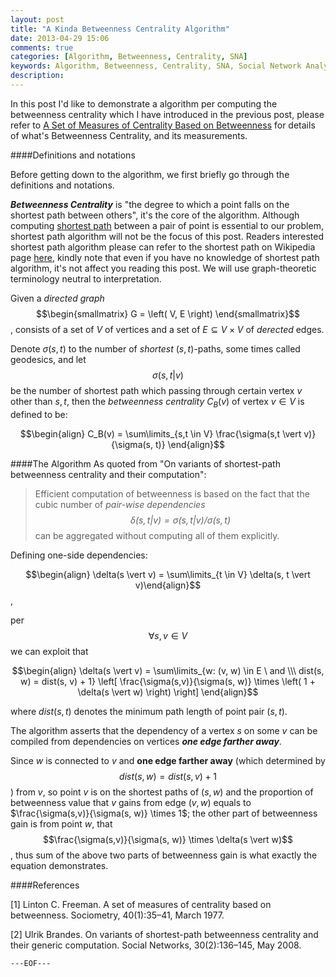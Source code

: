 ```yaml
---
layout: post
title: "A Kinda Betweenness Centrality Algorithm"
date: 2013-04-29 15:06
comments: true
categories: [Algorithm, Betweenness, Centrality, SNA]
keywords: Algorithm, Betweenness, Centrality, SNA, Social Network Analysis, Graph 
description: 
---
```


In this post I'd like to demonstrate a algorithm per computing the betweenness centrality which I have introduced in the previous post, please refer to [A Set of Measures of Centrality Based on Betweenness][betweenness_post] for details of what's Betweenness Centrality, and its measurements.

####Definitions and notations

 Before getting down to the algorithm, we first briefly go through the definitions and notations.

 **_Betweenness Centrality_** is "the degree to which a point falls on the shortest path between others", it's the core of the algorithm. Although computing [shortest path][shortest_path] between a pair of point is essential to our problem, shortest path algorithm will not be the focus of this post. Readers interested shortest path algorithm please can refer to the shortest path on Wikipedia page [here][shortest_path], kindly note that even if you have no knowledge of shortest path algorithm, it's not affect you reading this post.
We will use graph-theoretic terminology neutral to interpretation.

Given a _directed graph_ $$\begin{smallmatrix} G = \left( V, E \right) \end{smallmatrix}$$, consists of a set of $V$ of vertices and a set of $E \subseteq V \times V$ of _derected_ edges.

Denote $\sigma(s, t)$ to the number of _shortest_ $(s, t)$-paths, some times called geodesics, and let $$\sigma(s,t \vert v)$$ be the number of shortest path which passing through certain vertex $v$ other than $s, t$, then the _betweenness centrality_ $C_B(v)$ of vertex $v \in V$ is defined to be:

$$\begin{align}  C_B(v) = \sum\limits_{s,t \in V} \frac{\sigma(s,t \vert v)}{\sigma(s, t)} \end{align}$$ 


####The Algorithm
As quoted from "On variants of shortest-path betweenness centrality and their computation":

> Efficient computation of betweenness is based on the fact that the cubic number of _pair-wise dependencies $$\delta(s,t \vert v) = \sigma(s, t \vert v)/ \sigma(s, t)$$_ can be aggregated without computing all of them explicitly.

Defining one-side dependencies:

$$\begin{align} \delta(s \vert v) = \sum\limits_{t \in V} \delta(s, t \vert v)\end{align}$$,

per $$\forall s, v \in V$$ we can exploit that

$$\begin{align} \delta(s \vert v) = \sum\limits_{w: (v, w) \in E  \ and \\\ dist(s, w) = dist(s, v) + 1} \left[ \frac{\sigma(s,v)}{\sigma(s, w)}
\times \left( 1 + \delta(s \vert w) \right) \right]
\end{align}$$

where $dist(s, t)$ denotes the minimum path length of point pair $(s, t)$.

The algorithm asserts that the dependency of a vertex $s$ on some $v$ can be compiled from dependencies on vertices **_one edge farther away_**. 

Since $w$ is connected to $v$ and **one edge farther away** (which determined by $$dist(s, w) = dist(s, v) + 1$$) from $v$, so point $v$ is on the shortest paths of $(s, w)$ and the proportion of betweenness value that $v$ gains from edge $(v, w)$ equals to $\frac{\sigma(s,v)}{\sigma(s, w)} \times 1$; the other part of betweenness gain is from point $w$, that $$\frac{\sigma(s,v)}{\sigma(s, w)} \times \delta(s \vert w)$$, thus sum of the above two parts of betweenness gain is what exactly the equation demonstrates.


####References

\[1\] Linton C. Freeman. A set of measures of centrality based on betweenness. Sociometry, 40(1):35–41, March 1977.

\[2\] Ulrik Brandes. On variants of shortest-path betweenness centrality and their generic computation. Social Networks, 30(2):136–145, May 2008.

`---EOF---`

[shortest_path]:http://en.wikipedia.org/wiki/Shortest_path_problem
[betweenness_post]:/blog/2013/04/28/studying-notes-a-set-of-measures-of-centrality-based-on-betweenness/
